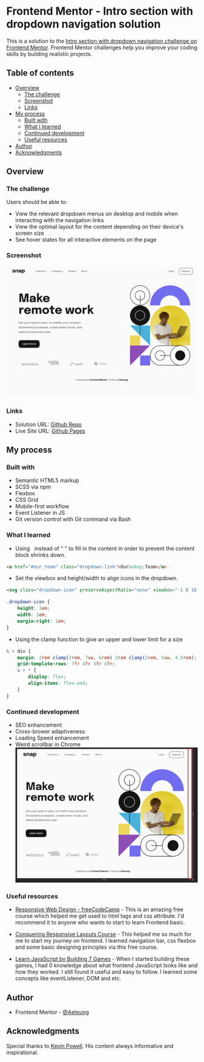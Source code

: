 # Frontend Mentor - Intro section with dropdown navigation solution

This is a solution to the [Intro section with dropdown navigation challenge on Frontend Mentor](https://www.frontendmentor.io/challenges/intro-section-with-dropdown-navigation-ryaPetHE5). Frontend Mentor challenges help you improve your coding skills by building realistic projects. 

## Table of contents

- [Overview](#overview)
  - [The challenge](#the-challenge)
  - [Screenshot](#screenshot)
  - [Links](#links)
- [My process](#my-process)
  - [Built with](#built-with)
  - [What I learned](#what-i-learned)
  - [Continued development](#continued-development)
  - [Useful resources](#useful-resources)
- [Author](#author)
- [Acknowledgments](#acknowledgments)

## Overview

### The challenge

Users should be able to:

- View the relevant dropdown menus on desktop and mobile when interacting with the navigation links
- View the optimal layout for the content depending on their device's screen size
- See hover states for all interactive elements on the page

### Screenshot

![](./screenshot.png)

### Links

- Solution URL: [Github Repo](https://github.com/Aeteung/intro-section-with-dropdown-navigation-main)
- Live Site URL: [Github Pages](https://aeteung.github.io/intro-section-with-dropdown-navigation-main/)

## My process

### Built with

- Semantic HTML5 markup
- SCSS via npm
- Flexbox
- CSS Grid
- Mobile-first workflow
- Event Listener in JS
- Git version control with Git command via Bash

### What I learned

- Using &nbsp; instead of " " to fill in the content in order to prevent the content block shrinks down.
```html
<a href="#our_team" class="dropdown-link">Our&nbsp;Team</a>
```

- Set the viewbox and height/width to align icons in the dropdown.
```html
<svg class="dropdown-icon" preserveAspectRatio="none" viewbox="-1 0 16 16" xmlns="http://www.w3.org/2000/svg"><path d="M14 3v12a1 1 0 0 1-1 1H1a1 1 0 0 1-1-1V3a1 1 0 0 1 1-1h1V1a1 1 0 1 1 2 0v1h2V1a1 1 0 1 1 2 0v1h2V1a1 1 0 0 1 2 0v1h1a1 1 0 0 1 1 1Zm-2 3H2v1h10V6Zm0 3H2v1h10V9Zm0 3H2v1h10v-1Z" fill="#726CEE"/></svg>
```
```css
.dropdown-icon {
    height: 1em;
    width: 1em;
    margin-right: 1em;
}
```

- Using the clamp function to give an upper and lower limit for a size
```scss
& > div {
    margin: 2rem clamp(2rem, 7vw, 6rem) 2rem clamp(2rem, 5vw, 4.5rem);
    grid-template-rows: 7fr 4fr 3fr 4fr;
    & > * {
        display: flex;
        align-items: flex-end;
    }
}
```

### Continued development

- SEO enhancement
- Cross-brower adaptiveness
- Loading Speed enhancement
- Weird scrollbar in Chrome
![](./screenshot2.png)

### Useful resources

- [Responsive Web Design - freeCodeCamp](https://www.freecodecamp.org/learn/2022/responsive-web-design/#learn-intermediate-css-by-building-a-picasso-painting) - This is an amazing free course which helped me get used to html tags and css attribute. I'd recommend it to anyone who wants to start to learn Frontend basic.

- [Conquering Responsive Layouts Course](https://courses.kevinpowell.co/conquering-responsive-layouts) - This helped me so much for me to start my journey on frontend. I learned navigation bar, css flexbox and some basic designing principles via this free course.

- [Learn JavaScript by Building 7 Games](https://www.youtube.com/watch?v=ec8vSKJuZTk&ab_channel=freeCodeCamp.org) - When I started building these games, I had 0 knowledge about what frontend JavaScript looks like and how they worked. I still found it useful and easy to follow. I learned some concepts like eventListener, DOM and etc.

## Author

- Frontend Mentor - [@Aeteung](https://www.frontendmentor.io/profile/Aeteung)

## Acknowledgments

Special thanks to [Kevin Powell](https://www.youtube.com/kepowob/videos). His content always informative and inspirational.
